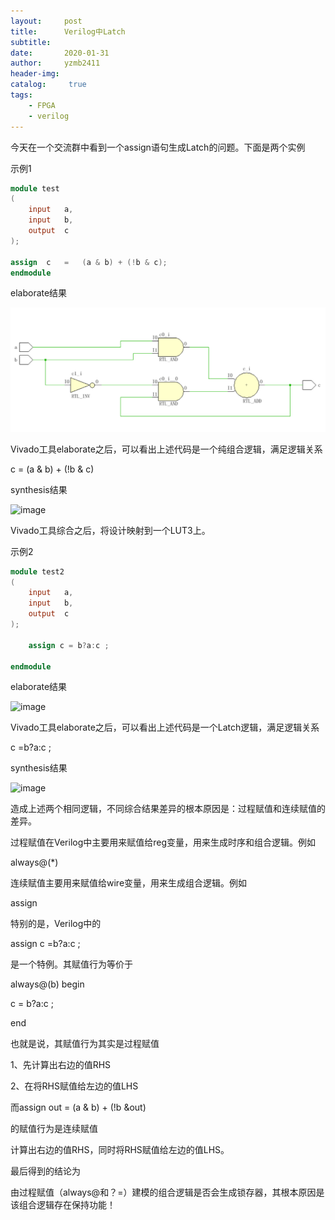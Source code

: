 ```yaml
---
layout:     post
title:      Verilog中Latch
subtitle:   
date:       2020-01-31
author:     yzmb2411
header-img: 
catalog: 	 true
tags:
    - FPGA
    - verilog 
---
```


今天在一个交流群中看到一个assign语句生成Latch的问题。下面是两个实例

示例1

```verilog
module test
(
	input	a,
	input	b,
	output	c
);

assign	c	=	(a & b) + (!b & c);
endmodule
```

elaborate结果

![image](https://github.com/yzmb2411/yzmb2411.github.io/blob/master/img/latch1.png)

Vivado工具elaborate之后，可以看出上述代码是一个纯组合逻辑，满足逻辑关系

c = (a & b) + (!b & c)  

synthesis结果

![image](C:/Users/pc/Documents/GitHub/yzmb2411.github.io/img/latch2.png)

Vivado工具综合之后，将设计映射到一个LUT3上。

示例2

```verilog
module test2
(
	input	a,
	input	b,
	output	c
);

	assign c = b?a:c ;
   
endmodule

```

elaborate结果

![image](C:/Users/pc/Documents/GitHub/yzmb2411.github.io/img/latch3.png)

Vivado工具elaborate之后，可以看出上述代码是一个Latch逻辑，满足逻辑关系

c =b?a:c ;

synthesis结果

![image](C:/Users/pc/Documents/GitHub/yzmb2411.github.io/img/latch4.png)

造成上述两个相同逻辑，不同综合结果差异的根本原因是：过程赋值和连续赋值的差异。

过程赋值在Verilog中主要用来赋值给reg变量，用来生成时序和组合逻辑。例如

always@(*)

连续赋值主要用来赋值给wire变量，用来生成组合逻辑。例如

assign

特别的是，Verilog中的

assign c =b?a:c ;

是一个特例。其赋值行为等价于

always@(b) begin

c = b?a:c ;

end

也就是说，其赋值行为其实是过程赋值

1、先计算出右边的值RHS

2、在将RHS赋值给左边的值LHS
 
而assign out = (a & b) + (!b &out)  

的赋值行为是连续赋值

计算出右边的值RHS，同时将RHS赋值给左边的值LHS。
 
最后得到的结论为
 
由过程赋值（always@和？=）建模的组合逻辑是否会生成锁存器，其根本原因是该组合逻辑存在保持功能！










